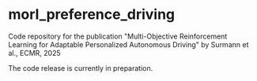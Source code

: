 # morl_preference_driving
Code repository for the publication "Multi-Objective Reinforcement Learning for Adaptable Personalized Autonomous Driving" by Surmann et al., ECMR, 2025

The code release is currently in preparation.
